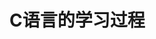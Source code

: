 <!--
 * @Editors: CNU 19 Muxxs
 * @Email: muxxs@foxmail.com
 -->
<!--
 * @Editors: CNU 19 Muxxs
 * @Email: muxxs@foxmail.com
 -->

# C语言的学习过程
## 

